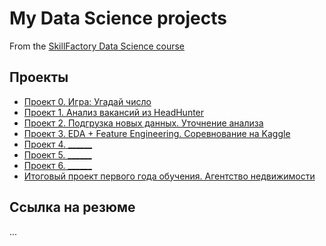 # My Data Science projects
From the [SkillFactory Data Science course](https://skillfactory.ru/data-scientist-pro)

## Проекты

* [Проект 0. Игра: Угадай число](https://github.com/DS-Makovetskiy/DS/tree/main/project_0)
* [Проект 1. Анализ вакансий из HeadHunter](https://github.com/DS-Makovetskiy/DS/tree/main/project_1)
* [Проект 2. Подгрузка новых данных. Уточнение анализа](https://github.com/DS-Makovetskiy/DS/tree/main/project_2)
* [Проект 3. EDA + Feature Engineering. Соревнование на Kaggle](https://github.com/DS-Makovetskiy/DS/tree/main/project_3)
* [Проект 4. ______](______)
* [Проект 5. ______](______)
* [Проект 6. ______](______)
* [Итоговый проект первого года обучения. Агентство недвижимости](______)

## Ссылка на резюме
...